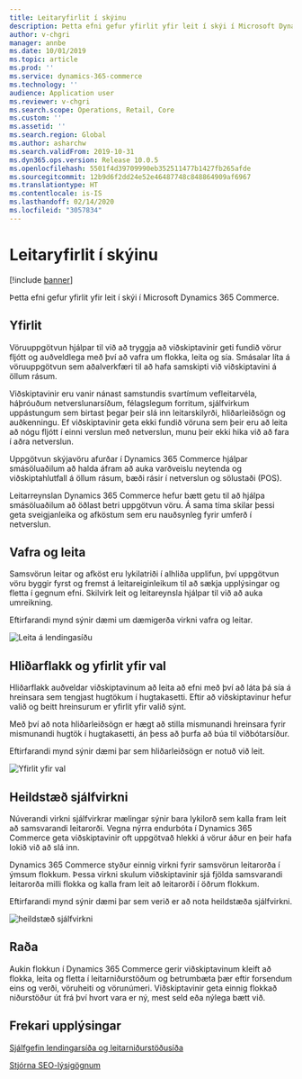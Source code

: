 ```yaml
---
title: Leitaryfirlit í skýinu
description: Þetta efni gefur yfirlit yfir leit í skýi í Microsoft Dynamics 365 Commerce.
author: v-chgri
manager: annbe
ms.date: 10/01/2019
ms.topic: article
ms.prod: ''
ms.service: dynamics-365-commerce
ms.technology: ''
audience: Application user
ms.reviewer: v-chgri
ms.search.scope: Operations, Retail, Core
ms.custom: ''
ms.assetid: ''
ms.search.region: Global
ms.author: asharchw
ms.search.validFrom: 2019-10-31
ms.dyn365.ops.version: Release 10.0.5
ms.openlocfilehash: 5501f4d39709990eb352511477b1427fb265afde
ms.sourcegitcommit: 12b9d6f2dd24e52e46487748c848864909af6967
ms.translationtype: HT
ms.contentlocale: is-IS
ms.lasthandoff: 02/14/2020
ms.locfileid: "3057834"
---
```

# <a name="cloud-powered-search-overview"></a>Leitaryfirlit í skýinu


[!include [banner](includes/banner.md)]

Þetta efni gefur yfirlit yfir leit í skýi í Microsoft Dynamics 365 Commerce.

## <a name="overview"></a>Yfirlit

Vöruuppgötvun hjálpar til við að tryggja að viðskiptavinir geti fundið vörur fljótt og auðveldlega með því að vafra um flokka, leita og sía. Smásalar líta á vöruuppgötvun sem aðalverkfæri til að hafa samskipti við viðskiptavini á öllum rásum.

Viðskiptavinir eru vanir nánast samstundis svartímum vefleitarvéla, háþróuðum netverslunarsíðum, félagslegum forritum, sjálfvirkum uppástungum sem birtast þegar þeir slá inn leitarskilyrði, hliðarleiðsögn og auðkenningu. Ef viðskiptavinir geta ekki fundið vöruna sem þeir eru að leita að nógu fljótt í einni verslun með netverslun, munu þeir ekki hika við að fara í aðra netverslun.

Uppgötvun skýjavöru afurðar í Dynamics 365 Commerce hjálpar smásöluaðilum að halda áfram að auka varðveislu neytenda og viðskiptahlutfall á öllum rásum, bæði rásir í netverslun og sölustaði (POS).

Leitarreynslan Dynamics 365 Commerce hefur bætt getu til að hjálpa smásöluaðilum að öðlast betri uppgötvun vöru. Á sama tíma skilar þessi geta sveigjanleika og afköstum sem eru nauðsynleg fyrir umferð í netverslun.

## <a name="browse-and-search"></a>Vafra og leita

Samsvörun leitar og afköst eru lykilatriði í alhliða upplifun, því uppgötvun vöru byggir fyrst og fremst á leitareiginleikum til að sækja upplýsingar og fletta í gegnum efni. Skilvirk leit og leitareynsla hjálpar til við að auka umreikning.

Eftirfarandi mynd sýnir dæmi um dæmigerða virkni vafra og leitar.

![Leita á lendingasíðu](./media/SearchLanding.png)

## <a name="faceted-navigation-and-choice-summary"></a>Hliðarflakk og yfirlit yfir val 

Hliðarflakk auðveldar viðskiptavinum að leita að efni með því að láta þá sía á hreinsara sem tengjast hugtökum í hugtakasetti. Eftir að viðskiptavinur hefur valið og beitt hreinsurum er yfirlit yfir valið sýnt. 

Með því að nota hliðarleiðsögn er hægt að stilla mismunandi hreinsara fyrir mismunandi hugtök í hugtakasetti, án þess að þurfa að búa til viðbótarsíður. 

Eftirfarandi mynd sýnir dæmi þar sem hliðarleiðsögn er notuð við leit.

![Yfirlit yfir val](./media/ChoiceSummary.png)

## <a name="immersive-autosuggest"></a>Heildstæð sjálfvirkni

Núverandi virkni sjálfvirkrar mælingar sýnir bara lykilorð sem kalla fram leit að samsvarandi leitarorði. Vegna nýrra endurbóta í Dynamics 365 Commerce geta viðskiptavinir oft uppgötvað hlekki á vörur áður en þeir hafa lokið við að slá inn.

Dynamics 365 Commerce styður einnig virkni fyrir samsvörun leitarorða í ýmsum flokkum. Þessa virkni skulum viðskiptavinir sjá fjölda samsvarandi leitarorða milli flokka og kalla fram leit að leitarorði í öðrum flokkum.

Eftirfarandi mynd sýnir dæmi þar sem verið er að nota heildstæða sjálfvirkni.

![heildstæð sjálfvirkni](./media/ImmersiveAutoSuggestUX.png)

## <a name="sort"></a>Raða

Aukin flokkun í Dynamics 365 Commerce gerir viðskiptavinum kleift að flokka, leita og fletta í leitarniðurstöðum og betrumbæta þær eftir forsendum eins og verði, vöruheiti og vörunúmeri. Viðskiptavinir geta einnig flokkað niðurstöður út frá því hvort vara er ný, mest seld eða nýlega bætt við.

## <a name="additional-resources"></a>Frekari upplýsingar

[Sjálfgefin lendingarsíða og leitarniðurstöðusíða](category-search-page-overview.md)

[Stjórna SEO-lýsigögnum](manage-seo-metadata.md)
